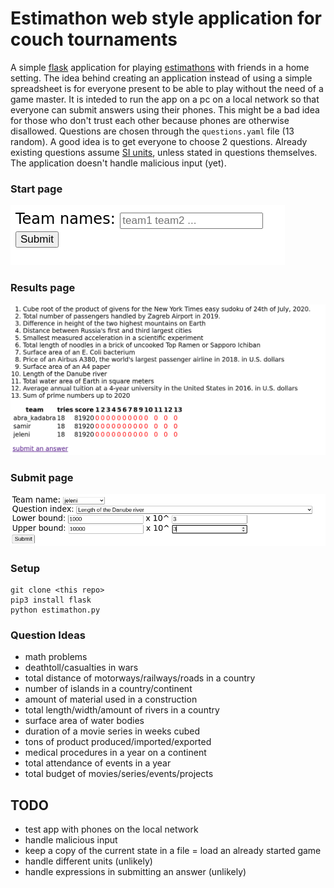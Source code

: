 # Estimathon web style application for couch tournaments

A simple [flask](https://flask.palletsprojects.com/en/1.1.x/) application for playing [estimathons](https://estimathon.com/) with friends in a home setting.
The idea behind creating an application instead of using a simple spreadsheet is for everyone present to be able to play without the need of a game master.
It is inteded to run the app on a pc on a local network so that everyone can submit answers using their phones.
This might be a bad idea for those who don't trust each other because phones are otherwise disallowed.
Questions are chosen through the `questions.yaml` file (13 random).
A good idea is to get everyone to choose 2 questions.
Already existing questions assume [SI units](https://en.wikipedia.org/wiki/International_System_of_Units), unless stated in questions themselves.
The application doesn't handle malicious input (yet).

### Start page

![estimathon.png](./img/estimathon.png)

### Results page

![results.png](./img/results.png)

### Submit page

![submit.png](./img/submit.png)

### Setup

```
git clone <this repo>
pip3 install flask
python estimathon.py
```

### Question Ideas

- math problems
- deathtoll/casualties in wars
- total distance of motorways/railways/roads in a country
- number of islands in a country/continent
- amount of material used in a construction
- total length/width/amount of rivers in a country
- surface area of water bodies
- duration of a movie series in weeks cubed
- tons of product produced/imported/exported
- medical procedures in a year on a continent
- total attendance of events in a year
- total budget of movies/series/events/projects


## TODO

- test app with phones on the local network
- handle malicious input
- keep a copy of the current state in a file
= load an already started game
- handle different units (unlikely)
- handle expressions in submitting an answer (unlikely)
